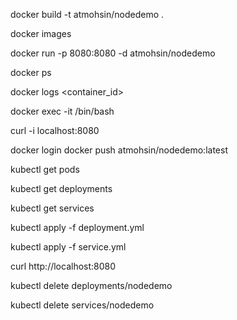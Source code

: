 docker build -t atmohsin/nodedemo .

docker images

docker run -p 8080:8080 -d atmohsin/nodedemo

docker ps

docker logs <container_id>

docker exec -it <container id> /bin/bash

curl -i localhost:8080

docker login
docker push atmohsin/nodedemo:latest

kubectl get pods

kubectl get deployments

kubectl get services

kubectl apply -f deployment.yml

kubectl apply -f service.yml


curl http://localhost:8080

kubectl delete deployments/nodedemo

kubectl delete services/nodedemo